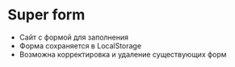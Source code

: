 # Super form

- Сайт с формой для заполнения
- Форма сохраняется в LocalStorage 
- Возможна корректировка и удаление существующих форм
